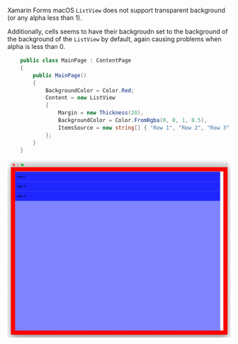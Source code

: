 Xamarin Forms macOS `ListView` does not support transparent background (or any alpha less than 1).

Additionally, cells seems to have their backgroudn set to the background of the background of the `ListView` by default, again causing problems when alpha is less than 0.

```csharp
    public class MainPage : ContentPage
    {
        public MainPage()
        {
            BackgroundColor = Color.Red;
            Content = new ListView
            {
                Margin = new Thickness(20),
                BackgroundColor = Color.FromRgba(0, 0, 1, 0.5), 
                ItemsSource = new string[] { "Row 1", "Row 2", "Row 3" }
            };
        }
    }
```
![](screenshots/screenshot.png)
